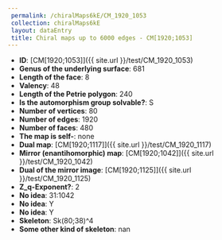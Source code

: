 ```yaml
--- 
 permalink: /chiralMaps6kE/CM_1920_1053 
 collection: chiralMaps6kE
 layout: dataEntry
 title: Chiral maps up to 6000 edges - CM[1920;1053]
---
```


- **ID**: [CM[1920;1053]]({{ site.url }}/test/CM_1920_1053)
- **Genus of the underlying surface**: 681
- **Length of the face**: 8
- **Valency**: 48
- **Length of the Petrie polygon**: 240
- **Is the automorphism group solvable?**: S
- **Number of vertices**: 80
- **Number of edges**: 1920
- **Number of faces**: 480
- **The map is self-**: none
- **Dual map**: [CM[1920;1117]]({{ site.url }}/test/CM_1920_1117)
- **Mirror (enantihomorphic) map**: [CM[1920;1042]]({{ site.url }}/test/CM_1920_1042)
- **Dual of the mirror image**: [CM[1920;1125]]({{ site.url }}/test/CM_1920_1125)
- **Z_q-Exponent?**: 2
- **No idea**:  31:1042
- **No idea**: Y
- **No idea**: Y
- **Skeleton**: Sk(80;38)^4
- **Some other kind of skeleton**: nan
